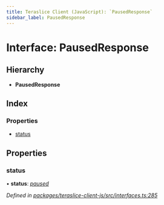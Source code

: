 ```yaml
---
title: Teraslice Client (JavaScript): `PausedResponse`
sidebar_label: PausedResponse
---
```


# Interface: PausedResponse

## Hierarchy

* **PausedResponse**

## Index

### Properties

* [status](pausedresponse.md#status)

## Properties

###  status

• **status**: *[paused](../enums/executionstatus.md#paused)*

*Defined in [packages/teraslice-client-js/src/interfaces.ts:285](https://github.com/terascope/teraslice/blob/78714a985/packages/teraslice-client-js/src/interfaces.ts#L285)*
